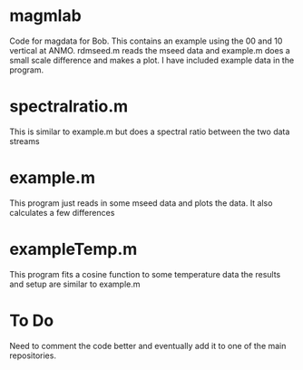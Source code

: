 magmlab
=======

Code for magdata for Bob.  This contains an example using the 00 and 10 vertical at ANMO. 
rdmseed.m reads the mseed data and example.m does a small scale difference and makes a plot.
I have included example data in the program.

spectralratio.m
=======
This is similar to example.m but does a spectral ratio between the two data streams


example.m
=======
This program just reads in some mseed data and plots the data.  It also calculates a few differences


exampleTemp.m
=======
This program fits a cosine function to some temperature data the results and setup are similar to example.m

To Do
=======
Need to comment the code better and eventually add it to one of the main repositories.  
